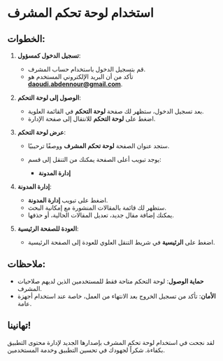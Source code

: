 # استخدام لوحة تحكم المشرف

## الخطوات:

1. **تسجيل الدخول كمسؤول**:

   - قم بتسجيل الدخول باستخدام حساب المشرف.
   - تأكد من أن البريد الإلكتروني المستخدم هو **daoudi.abdennour@gmail.com**.

2. **الوصول إلى لوحة التحكم**:

   - بعد تسجيل الدخول، ستظهر لك صفحة **لوحة التحكم** في القائمة العلوية.
   - اضغط على **لوحة التحكم** للانتقال إلى صفحة الإدارة.

3. **عرض لوحة التحكم**:

   - ستجد عنوان الصفحة **لوحة تحكم المشرف** ووصفًا ترحيبيًا.
   - يوجد تبويب أعلى الصفحة يمكنك من التنقل إلى قسم:

     - **إدارة المدونة**

4. **إدارة المدونة**:

   - اضغط على تبويب **إدارة المدونة**.
   - ستظهر لك قائمة بالمقالات المنشورة مع إمكانية البحث.
   - يمكنك إضافة مقال جديد، تعديل المقالات الحالية، أو حذفها.

5. **العودة للصفحة الرئيسية**:

   - اضغط على **الرئيسية** في شريط التنقل العلوي للعودة إلى الصفحة الرئيسية.

## ملاحظات:

- **حماية الوصول**: لوحة التحكم متاحة فقط للمستخدمين الذين لديهم صلاحيات المشرف.
- **الأمان**: تأكد من تسجيل الخروج بعد الانتهاء من العمل، خاصة عند استخدام أجهزة عامة.

## تهانينا!

لقد نجحت في استخدام لوحة تحكم المشرف بإصدارها الجديد لإدارة محتوى التطبيق بكفاءة. شكراً لجهودك في تحسين التطبيق وخدمة المستخدمين.